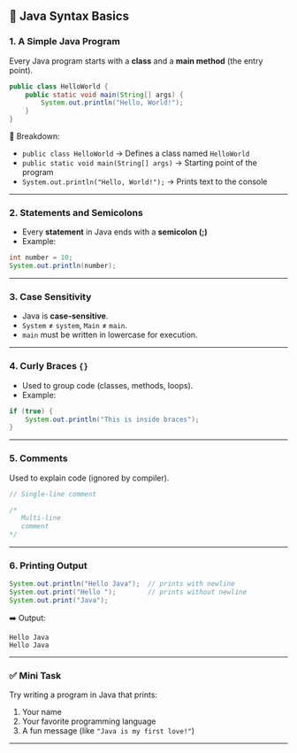 ## 📝 Java Syntax Basics

### 1. **A Simple Java Program**

Every Java program starts with a **class** and a **main method** (the entry point).

```java
public class HelloWorld {
    public static void main(String[] args) {
        System.out.println("Hello, World!");
    }
}
```

🔑 Breakdown:

* `public class HelloWorld` → Defines a class named `HelloWorld`
* `public static void main(String[] args)` → Starting point of the program
* `System.out.println("Hello, World!");` → Prints text to the console

---

### 2. **Statements and Semicolons**

* Every **statement** in Java ends with a **semicolon (;)**
* Example:

```java
int number = 10;
System.out.println(number);
```

---

### 3. **Case Sensitivity**

* Java is **case-sensitive**.
* `System` ≠ `system`, `Main` ≠ `main`.
* `main` must be written in lowercase for execution.

---

### 4. **Curly Braces `{}`**

* Used to group code (classes, methods, loops).
* Example:

```java
if (true) {
    System.out.println("This is inside braces");
}
```

---

### 5. **Comments**

Used to explain code (ignored by compiler).

```java
// Single-line comment

/*
   Multi-line
   comment
*/
```

---

### 6. **Printing Output**

```java
System.out.println("Hello Java");  // prints with newline
System.out.print("Hello ");        // prints without newline
System.out.print("Java");          
```

➡️ Output:

```
Hello Java
Hello Java
```

---

### ✅ Mini Task

Try writing a program in Java that prints:

1. Your name
2. Your favorite programming language
3. A fun message (like `"Java is my first love!"`)

---
